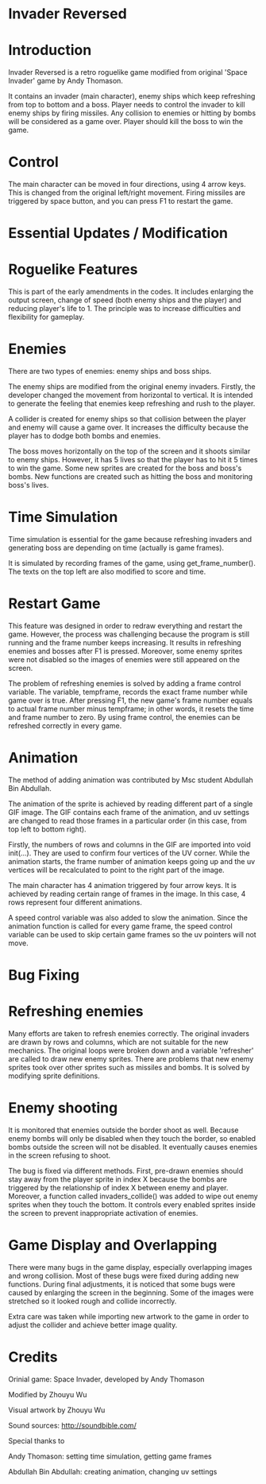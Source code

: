# Invader Reversed

# Introduction

Invader Reversed is a retro roguelike game modified from original 'Space Invader' game by Andy Thomason.

It contains an invader (main character), enemy ships which keep refreshing from top to bottom and a boss. Player needs to control the invader to kill enemy ships by firing missiles. Any collision to enemies or hitting by bombs will be considered as a game over.
Player should kill the boss to win the game.

# Control

The main character can be moved in four directions, using 4 arrow keys. This is changed from the original left/right movement. Firing missiles are triggered by space button, and you can press F1 to restart the game.

# Essential Updates / Modification
# Roguelike Features
This is part of the early amendments in the codes. It includes enlarging the output screen, change of speed (both enemy ships and the player) and reducing player's life to 1. The principle was to increase difficulties and flexibility for gameplay.

# Enemies
There are two types of enemies: enemy ships and boss ships.

The enemy ships are modified from the original enemy invaders. Firstly, the developer changed the movement from horizontal to vertical. It is intended to generate the feeling that enemies keep refreshing and rush to the player.

A collider is created for enemy ships so that collision between the player and enemy will cause a game over. It increases the difficulty because the player has to dodge both bombs and enemies.

The boss moves horizontally on the top of the screen and it shoots similar to enemy ships. However, it has 5 lives so that the player has to hit it 5 times to win the game. Some new sprites are created for the boss and boss's bombs. New functions are created such as hitting the boss and monitoring boss's lives.

# Time Simulation
Time simulation is essential for the game because refreshing invaders and generating boss are depending on time (actually is game frames).

It is simulated by recording frames of the game, using get_frame_number(). The texts on the top left are also modified to score and time.

# Restart Game
This feature was designed in order to redraw everything and restart the game. However, the process was challenging because the program is still running and the frame number keeps increasing. It results in refreshing enemies and bosses after F1 is pressed. Moreover, some enemy sprites were not disabled so the images of enemies were still appeared on the screen.

The problem of refreshing enemies is solved by adding a frame control variable. The variable, tempframe, records the exact frame number while game over is true. After pressing F1, the new game's frame number equals to actual frame number minus tempframe; in other words, it resets the time and frame number to zero. By using frame control, the enemies can be refreshed correctly in every game.

# Animation
The method of adding animation was contributed by Msc student Abdullah Bin Abdullah.

The animation of the sprite is achieved by reading different part of a single GIF image. The GIF contains each frame of the animation, and uv settings are changed to read those frames in a particular order (in this case, from top left to bottom right).

Firstly, the numbers of rows and columns in the GIF are imported into void init(...). They are used to confirm four vertices of the UV corner. While the animation starts, the frame number of animation keeps going up and the uv vertices will be recalculated to point to the right part of the image.

The main character has 4 animation triggered by four arrow keys. It is achieved by reading certain range of frames in the image. In this case, 4 rows represent four different animations.

A speed control variable was also added to slow the animation. Since the animation function is called for every game frame, the speed control variable can be used to skip certain game frames so the uv pointers will not move.

# Bug Fixing
# Refreshing enemies
Many efforts are taken to refresh enemies correctly. The original invaders are drawn by rows and columns, which are not suitable for the new mechanics. The original loops were broken down and a variable 'refresher' are called to draw new enemy sprites. There are problems that new enemy sprites took over other sprites such as missiles and bombs. It is solved by modifying sprite definitions.

# Enemy shooting
It is monitored that enemies outside the border shoot as well. Because enemy bombs will only be disabled when they touch the border, so enabled bombs outside the screen will not be disabled. It eventually causes enemies in the screen refusing to shoot.

The bug is fixed via different methods. First, pre-drawn enemies should stay away from the player sprite in index X because the bombs are triggered by the relationship of index X between enemy and player. Moreover, a function called invaders_collide() was added to wipe out enemy sprites when they touch the bottom. It controls every enabled sprites inside the screen to prevent inappropriate activation of enemies.

# Game Display and Overlapping
There were many bugs in the game display, especially overlapping images and wrong collision. Most of these bugs were fixed during adding new functions. During final adjustments, it is noticed that some bugs were caused by enlarging the screen in the beginning. Some of the images were stretched so it looked rough and collide incorrectly.

Extra care was taken while importing new artwork to the game in order to adjust the collider and achieve better image quality.

# Credits
Orinial game: Space Invader, developed by Andy Thomason

Modified by Zhouyu Wu

Visual artwork by Zhouyu Wu

Sound sources: http://soundbible.com/

Special thanks to

Andy Thomason: setting time simulation, getting game frames

Abdullah Bin Abdullah: creating animation, changing uv settings
